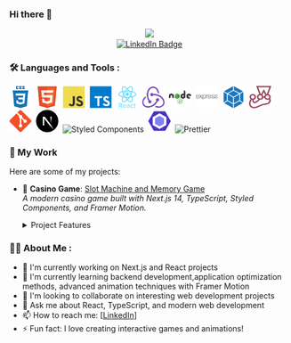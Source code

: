 ### Hi there 👋

<div id="header" align="center">
  <img src="https://media.giphy.com/media/v1.Y2lkPTc5MGI3NjExZHYza3Z6emx2ZmdsYXFoeHE1NzZycDdoczh3Z2F6YWRqdHh0eHR1bCZlcD12MV9pbnRlcm5hbF9naWZfYnlfaWQmY3Q9Zw/f3iwJFOVOwuy7K6FFw/giphy.gif" width="400"/>
<div id="badges">
  <a href="https://www.linkedin.com">
    <img src="https://img.shields.io/badge/LinkedIn-blue?style=for-the-badge&logo=linkedin&logoColor=white" alt="LinkedIn Badge"/>
  </a>
</div>
  </div>

### :hammer_and_wrench: Languages and Tools :

<div>
   <img src="https://github.com/devicons/devicon/blob/master/icons/css3/css3-plain-wordmark.svg"  title="CSS3" alt="CSS" width="40" height="40"/>&nbsp;
  <img src="https://github.com/devicons/devicon/blob/master/icons/html5/html5-original.svg" title="HTML5" alt="HTML" width="40" height="40"/>&nbsp;
  <img src="https://github.com/devicons/devicon/blob/master/icons/javascript/javascript-original.svg" title="JavaScript" alt="JavaScript" width="40" height="40"/>&nbsp;
  <img src="https://github.com/devicons/devicon/blob/master/icons/typescript/typescript-plain.svg" title="TypeScript" alt="TypeScript" width="40" height="40"/>&nbsp;
  <img src="https://github.com/devicons/devicon/blob/master/icons/react/react-original-wordmark.svg" title="React" alt="React" width="40" height="40"/>&nbsp;
  <img src="https://github.com/devicons/devicon/blob/master/icons/redux/redux-original.svg" title="Redux" alt="Redux" width="40" height="40"/>&nbsp;
  <img src="https://github.com/devicons/devicon/blob/master/icons/nodejs/nodejs-original-wordmark.svg" title="Nodejs"  alt="Nodejs" width="40" height="40"/>&nbsp;
  <img src="https://github.com/devicons/devicon/blob/master/icons/express/express-original-wordmark.svg" title="Express" alt="Express" width="40" height="40"/>&nbsp;
  <img src="https://github.com/devicons/devicon/blob/master/icons/webpack/webpack-plain.svg" title="webpack" alt="webpack" width="40" height="40"/>&nbsp;
  <img src="https://github.com/devicons/devicon/blob/master/icons/jest/jest-plain.svg" title="jest" alt="jest" width="40" height="40"/>&nbsp;
  <img src="https://github.com/devicons/devicon/blob/master/icons/git/git-plain.svg" title="Git" alt="Git" width="40" height="40"/>&nbsp;
  <img src="https://github.com/devicons/devicon/blob/master/icons/nextjs/nextjs-original.svg" title="Next.js" alt="Next.js" width="40" height="40"/>&nbsp;
  <img src="https://styled-components.com/logo.png" title="Styled Components" alt="Styled Components" width="40" height="40"/>&nbsp;
  <img src="https://github.com/devicons/devicon/blob/master/icons/eslint/eslint-original.svg" title="ESLint" alt="ESLint" width="40" height="40"/>&nbsp;
  <img src="https://prettier.io/icon.png" title="Prettier" alt="Prettier" width="40" height="40"/>&nbsp;
</div>

### :rocket: My Work
Here are some of my projects:
- 🎲 **Casino Game**: [Slot Machine and Memory Game](https://nextjs-snowy-six-62.vercel.app/)  
  *A modern casino game built with Next.js 14, TypeScript, Styled Components, and Framer Motion.*
  <details>
    <summary>Project Features</summary>
    
    - Responsive design with modern UI/UX
    - Smooth animations using Framer Motion
    - State management with React Context
    - Type-safe development with TypeScript
    - Code quality maintained with ESLint, Prettier, and Husky
    - Deployed on Vercel
  </details>



### :man_technologist: About Me :
- 🔭 I'm currently working on Next.js and React projects
- 🌱 I'm currently learning backend development,application optimization methods, advanced animation techniques with Framer Motion
- 👯 I'm looking to collaborate on interesting web development projects
- 💬 Ask me about React, TypeScript, and modern web development
- 📫 How to reach me: [[LinkedIn](https://www.linkedin.com/in/alexsey-zhurkin-aa2807195/)]
- ⚡ Fun fact: I love creating interactive games and animations!



